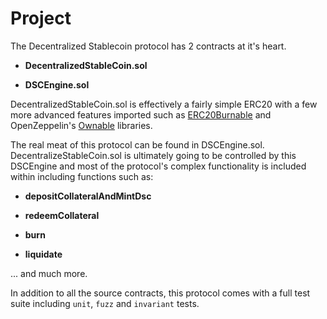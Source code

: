 # Project

The Decentralized Stablecoin protocol has 2 contracts at it's heart.

* **DecentralizedStableCoin.sol**

* **DSCEngine.sol**

DecentralizedStableCoin.sol is effectively a fairly simple ERC20 with a few more advanced features imported such as [ERC20Burnable](https://github.com/OpenZeppelin/openzeppelin-contracts/blob/master/contracts/token/ERC20/extensions/ERC20Burnable.sol) and OpenZeppelin's [Ownable](https://github.com/OpenZeppelin/openzeppelin-contracts/blob/master/contracts/access/Ownable.sol) libraries.  

The real meat of this protocol can be found in DSCEngine.sol. DecentralizeStableCoin.sol is ultimately going to be controlled by this DSCEngine and most of the protocol's complex functionality is included within including functions such as:

* **depositCollateralAndMintDsc**

* **redeemCollateral**

* **burn**

* **liquidate**  


... and much more.  

In addition to all the source contracts, this protocol comes with a full test suite including `unit`, `fuzz` and `invariant` tests.

